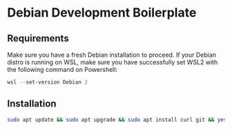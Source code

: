 # Debian Development Boilerplate

## Requirements
Make sure you have a fresh Debian installation to proceed.
If your Debian distro is running on WSL, make sure you have successfully set WSL2 with the following command on Powershell:

```powershell
wsl --set-version Debian 2
```

## Installation
```bash
sudo apt update && sudo apt upgrade && sudo apt install curl git && yes | sh -c "$(curl -fsSL https://github.com/DanielAtKrypton/debian-dev-boilerplate/raw/master/src/install_script.sh)"
```